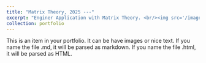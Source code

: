 ```yaml
---
title: "Matrix Theory, 2025 ---"
excerpt: "Enginer Application with Matrix Theory. <br/><img src='/images/Flower 4.jpg'>"
collection: portfolio         
---
```


This is an item in your portfolio. It can be have images or nice text. If you name the file .md, it will be parsed as markdown. If you name the file .html, it will be parsed as HTML. 



